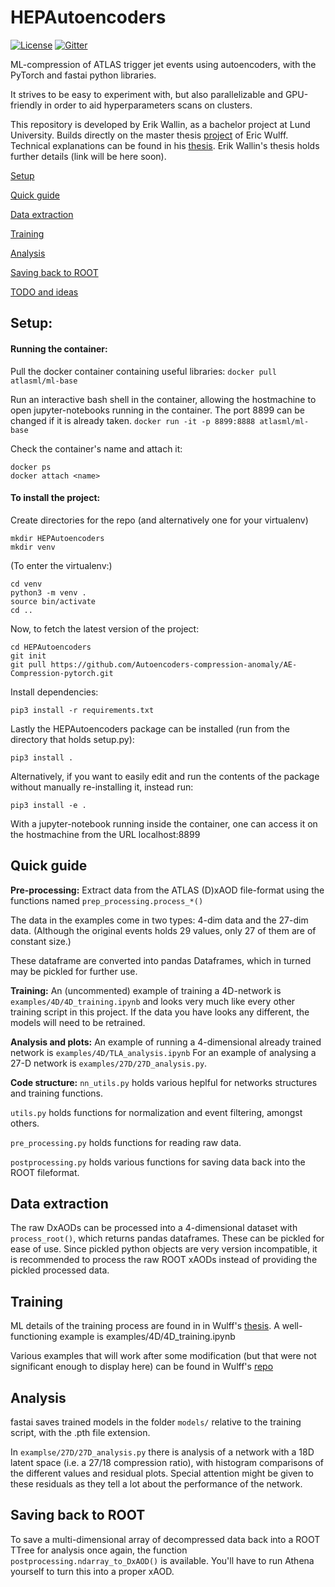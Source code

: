 # HEPAutoencoders
[![License](https://img.shields.io/badge/License-Apache%202.0-blue.svg)](http://www.apache.org/licenses/LICENSE-2.0)
[![Gitter](https://badges.gitter.im/HEPAutoencoders/community.svg)](https://gitter.im/HEPAutoencoders/community?utm_source=badge&utm_medium=badge&utm_campaign=pr-badge)


ML-compression of ATLAS trigger jet events using autoencoders, with the PyTorch and fastai python libraries.

It strives to be easy to experiment with, but also parallelizable and GPU-friendly in order to aid hyperparameters scans on clusters.

This repository is developed by Erik Wallin, as a bachelor project at Lund University. Builds directly on the master thesis [project](https://github.com/erwulff/lth_thesis_project) of Eric Wulff. Technical explanations can be found in his [thesis](https://lup.lub.lu.se/student-papers/search/publication/9004751). Erik Wallin's thesis holds further details (link will be here soon).

[Setup](#setup)

[Quick guide](#quick-guide)

[Data extraction](#data-extraction)

[Training](#training)

[Analysis](#analysis)

[Saving back to ROOT](#saving-back-to-root)

[TODO and ideas](#todo-and-ideas)

## Setup:
#### Running the container:
Pull the docker container containing useful libraries:
`docker pull atlasml/ml-base`

Run an interactive bash shell in the container, allowing the hostmachine to open jupyter-notebooks running in the container. The port 8899 can be changed if it is already taken.
`docker run -it -p 8899:8888 atlasml/ml-base`

Check the container's name and attach it:
```
docker ps
docker attach <name>
```

#### To install the project:
Create directories for the repo (and alternatively one for your virtualenv)
```
mkdir HEPAutoencoders
mkdir venv
```
(To enter the virtualenv:)
```
cd venv
python3 -m venv .
source bin/activate
cd ..
```

Now, to fetch the latest version of the project:
```
cd HEPAutoencoders
git init
git pull https://github.com/Autoencoders-compression-anomaly/AE-Compression-pytorch.git
```
Install dependencies:
```
pip3 install -r requirements.txt
```
Lastly the HEPAutoencoders package can be installed (run from the directory that holds setup.py):
```
pip3 install .
```
Alternatively, if you want to easily edit and run the contents of the package without manually re-installing it, instead run:
```
pip3 install -e .
```

With a jupyter-notebook running inside the container, one can access it on the hostmachine from the URL localhost:8899

## Quick guide
**Pre-processing:** Extract data from the ATLAS (D)xAOD file-format using the functions named `prep_processing.process_*()`

The data in the examples come in two types: 4-dim data and the 27-dim data. (Although the original events holds 29 values, only 27 of them are of constant size.) 

These dataframe are converted into pandas Dataframes, which in turned may be pickled for further use. 

**Training:** An (uncommented) example of training a 4D-network is `examples/4D/4D_training.ipynb` and looks very much like every other training script in this project. If the data you have looks any different, the models will need to be retrained.

**Analysis and plots:** An example of running a 4-dimensional already trained network is `examples/4D/TLA_analysis.ipynb`
For an example of analysing a 27-D network is `examples/27D/27D_analysis.py`.

**Code structure:** 
`nn_utils.py` holds various heplful for networks structures and training functions.

`utils.py` holds functions for normalization and event filtering, amongst others.

`pre_processing.py` holds functions for reading raw data.

`postprocessing.py` holds various functions for saving data back into the ROOT fileformat. 

## Data extraction
The raw DxAODs can be processed into a 4-dimensional dataset with `process_root()`, which returns pandas dataframes. These can be pickled for ease of use. Since pickled python objects are very version incompatible, it is recommended to process the raw ROOT xAODs instead of providing the pickled processed data. 

## Training
ML details of the training process are found in in Wulff's [thesis](https://lup.lub.lu.se/student-papers/search/publication/9004751). A well-functioning example is examples/4D/4D_training.ipynb

Various examples that will work after some modification (but that were not significant enough to display here) can  be found in Wulff's [repo](https://github.com/erwulff/lth_thesis_project) 

## Analysis
fastai saves trained models in the folder `models/` relative to the training script, with the .pth file extension. 

In `examplse/27D/27D_analysis.py` there is analysis of a network with a 18D latent space (i.e. a 27/18 compression ratio), with histogram comparisons of the different values and residual plots. Special attention might be given to these residuals as they tell a lot about the performance of the network.

## Saving back to ROOT
To save a multi-dimensional array of decompressed data back into a ROOT TTree for analysis once again, the function ` postprocessing.ndarray_to_DxAOD()` is available. You'll have to run Athena yourself to turn this into a proper xAOD.


